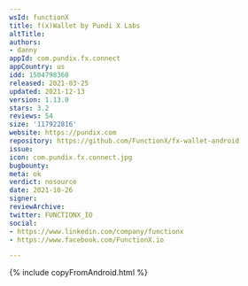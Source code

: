 ```yaml
---
wsId: functionX
title: f(x)Wallet by Pundi X Labs
altTitle: 
authors:
- danny
appId: com.pundix.fx.connect
appCountry: us
idd: 1504798360
released: 2021-03-25
updated: 2021-12-13
version: 1.13.0
stars: 3.2
reviews: 54
size: '117922816'
website: https://pundix.com
repository: https://github.com/FunctionX/fx-wallet-android
issue: 
icon: com.pundix.fx.connect.jpg
bugbounty: 
meta: ok
verdict: nosource
date: 2021-10-26
signer: 
reviewArchive: 
twitter: FUNCTIONX_IO
social:
- https://www.linkedin.com/company/functionx
- https://www.facebook.com/FunctionX.io

---
```


{% include copyFromAndroid.html %}
